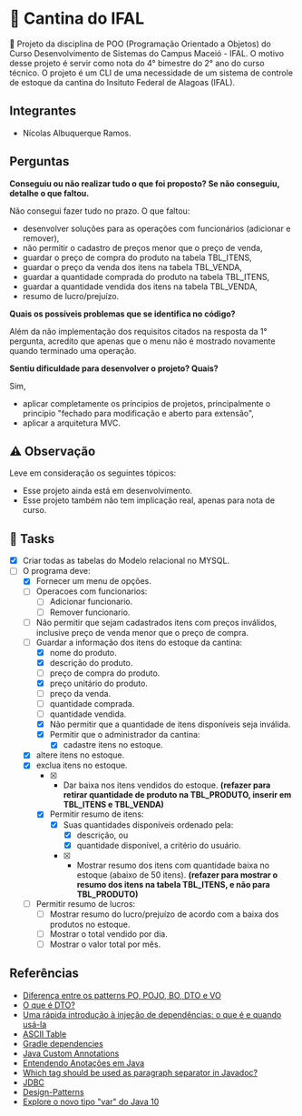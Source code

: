 # :fries:	Cantina do IFAL
:rocket: Projeto da disciplina de POO (Programação Orientado a Objetos) do Curso Desenvolvimento de Sistemas do Campus Maceió - IFAL. O motivo desse projeto é servir como nota do 4° bimestre do 2° ano do curso técnico. O projeto é um CLI de uma necessidade de um sistema de controle de estoque da cantina do Insituto Federal de Alagoas (IFAL).

## **Integrantes**
- Nícolas Albuquerque Ramos.

## **Perguntas**
**Conseguiu ou não realizar tudo o que foi proposto? Se não conseguiu, detalhe o que faltou.**

Não consegui fazer tudo no prazo. O que faltou:
- desenvolver soluções para as operações com funcionários (adicionar e remover), 
- não permitir o cadastro de preços menor que o preço de venda,
- guardar o preço de compra do produto na tabela TBL_ITENS,
- guardar o preço da venda dos itens na tabela TBL_VENDA,
- guardar a quantidade comprada do produto na tabela TBL_ITENS,
- guardar a quantidade vendida dos itens na tabela TBL_VENDA,
- resumo de lucro/prejuízo.

**Quais os possíveis problemas que se identifica no código?**

Além da não implementação dos requisitos citados na resposta da 1° pergunta, acredito que apenas que o menu não é mostrado novamente quando terminado uma operação.

**Sentiu dificuldade para desenvolver o projeto? Quais?**

Sim,
- aplicar completamente os príncipios de projetos, principalmente o princípio "fechado para modificação e aberto para extensão", 
- aplicar a arquitetura MVC.

## :warning: **Observação**
Leve em consideração os seguintes tópicos:
- Esse projeto ainda está em desenvolvimento.
- Esse projeto também não tem implicação real, apenas para nota de curso.

## :pushpin: **Tasks**
- [x] Criar todas as tabelas do Modelo relacional no MYSQL.
- [ ] O programa deve:
	- [x] Fornecer um menu de opções.
	- [ ] Operacoes com funcionarios:
		- [ ] Adicionar funcionario.
		- [ ] Remover funcionario.
	- [ ] Não permitir que sejam cadastrados itens com preços inválidos, inclusive preço de venda menor que o preço de
	compra.
	- [ ] Guardar a informação dos itens do estoque da cantina: 
      - [x] nome do produto.
      - [x] descrição do produto.
      - [ ] preço de compra do produto.
      - [x] preço unitário do produto.
      - [ ] preço da venda.
      - [ ] quantidade comprada.
      - [ ] quantidade vendida.
      - [x] Não permitir que a quantidade de itens disponíveis seja inválida.
      - [x] Permitir que o administrador da cantina:
      	- [x] cadastre itens no estoque.
	- [x] altere itens no estoque.
	- [x] exclua itens no estoque.
      - [x] * Dar baixa nos itens vendidos do estoque.  **(refazer para retirar quantidade de produto na TBL_PRODUTO, inserir em TBL_ITENS e TBL_VENDA)**
      - [x] Permitir resumo de itens:
      	- [x] Suas quantidades disponíveis ordenado pela: 
      	  - [x] descrição, ou
      	  - [x] quantidade disponível, a critério do usuário.
        - [x] * Mostrar resumo dos itens com quantidade baixa no estoque (abaixo de 50 itens). **(refazer para mostrar o resumo dos itens na tabela TBL_ITENS, e não para TBL_PRODUTO)**
	- [ ] Permitir resumo de lucros:
		- [ ] Mostrar resumo do lucro/prejuízo de acordo com a baixa dos produtos no estoque.
		- [ ] Mostrar o total vendido por dia.
		- [ ] Mostrar o valor total por mês.

## **Referências**
- [Diferença entre os patterns PO, POJO, BO, DTO e VO](https://www.devmedia.com.br/diferenca-entre-os-patterns-po-pojo-bo-dto-e-vo/28162)
- [O que é DTO?](https://pt.stackoverflow.com/questions/31362/o-que-%C3%A9-um-dto)
- [Uma rápida introdução à injeção de dependências: o que é e quando usá-la](https://www.freecodecamp.org/portuguese/news/uma-rapida-introducao-a-injecao-de-dependencias-o-que-e-e-quando-usa-la/#:~:text=Em%20engenharia%20de%20software%2C%20a,ser%20usado%20(um%20servi%C3%A7o))
- [ASCII Table](https://github.com/vdmeer/asciitable/tree/master#gradle-grails)
- [Gradle dependencies](https://www.jetbrains.com/help/idea/work-with-gradle-dependency-diagram.html)
- [Java Custom Annotations](https://nglauber.medium.com/java-custom-annotations-49b2418b75e1)
- [Entendendo Anotações em Java](https://www.devmedia.com.br/entendendo-anotacoes-em-java/26772)
- [Which tag should be used as paragraph separator in Javadoc?](https://stackoverflow.com/questions/5260368/which-tag-should-be-used-as-paragraph-separator-in-javadoc)
- [JDBC](https://github.com/Nicolas-albu/JDBC/blob/master/src/main/java/org/Resources/ConfigDatas.java)
- [Design-Patterns](https://github.com/Nicolas-albu/Design-Patterns/tree/main/Java)
- [Explore o novo tipo "var" do Java 10](https://www.infoq.com/br/articles/java-10-var-type/)
